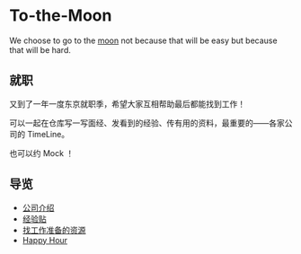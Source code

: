# To-the-Moon
We choose to go to the [moon](https://www.youtube.com/watch?v=ouRbkBAOGEw) not because that will be easy but because that will be hard.

## 就职

又到了一年一度东京就职季，希望大家互相帮助最后都能找到工作！

可以一起在仓库写一写面经、发看到的经验、传有用的资料，最重要的——各家公司的 TimeLine。

也可以约 Mock ！

## 导览

- [公司介绍](./companies/README.md)
- [经验贴](./experience/README.md)
- [找工作准备的资源](./resources/README.md)
- [Happy Hour](./happy_hour/README.md)
